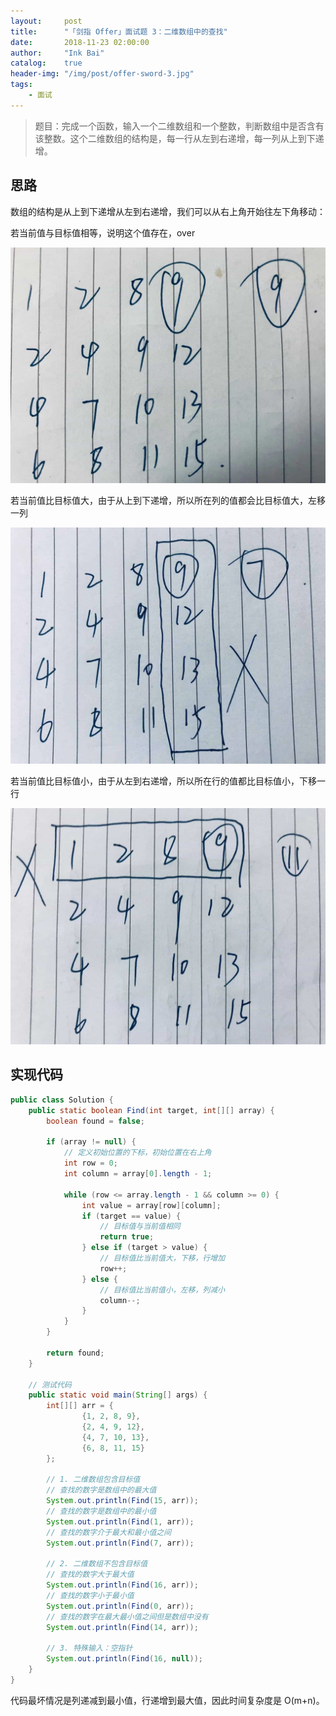 ```yaml
---
layout:     post
title:      "「剑指 Offer」面试题 3：二维数组中的查找"
date:       2018-11-23 02:00:00
author:     "Ink Bai"
catalog:    true
header-img: "/img/post/offer-sword-3.jpg"
tags:
    - 面试
---
```


> 题目：完成一个函数，输入一个二维数组和一个整数，判断数组中是否含有该整数。这个二维数组的结构是，每一行从左到右递增，每一列从上到下递增。

## 思路
数组的结构是从上到下递增从左到右递增，我们可以从右上角开始往左下角移动：

若当前值与目标值相等，说明这个值存在，over

![](/img/content/find-number-01.jpg)

若当前值比目标值大，由于从上到下递增，所以所在列的值都会比目标值大，左移一列

![](/img/content/find-number-02.jpg)

若当前值比目标值小，由于从左到右递增，所以所在行的值都比目标值小，下移一行

![](/img/content/find-number-03.jpg)

## 实现代码

```java
public class Solution {
    public static boolean Find(int target, int[][] array) {
        boolean found = false;

        if (array != null) {
            // 定义初始位置的下标，初始位置在右上角
            int row = 0;
            int column = array[0].length - 1;

            while (row <= array.length - 1 && column >= 0) {
                int value = array[row][column];
                if (target == value) {
                    // 目标值与当前值相同
                    return true;
                } else if (target > value) {
                    // 目标值比当前值大，下移，行增加
                    row++;
                } else {
                    // 目标值比当前值小，左移，列减小
                    column--;
                }
            }
        }

        return found;
    }

    // 测试代码
    public static void main(String[] args) {
        int[][] arr = {
                {1, 2, 8, 9},
                {2, 4, 9, 12},
                {4, 7, 10, 13},
                {6, 8, 11, 15}
        };

        // 1. 二维数组包含目标值
        // 查找的数字是数组中的最大值
        System.out.println(Find(15, arr));
        // 查找的数字是数组中的最小值
        System.out.println(Find(1, arr));
        // 查找的数字介于最大和最小值之间
        System.out.println(Find(7, arr));

        // 2. 二维数组不包含目标值
        // 查找的数字大于最大值
        System.out.println(Find(16, arr));
        // 查找的数字小于最小值
        System.out.println(Find(0, arr));
        // 查找的数字在最大最小值之间但是数组中没有
        System.out.println(Find(14, arr));

        // 3. 特殊输入：空指针
        System.out.println(Find(16, null));
    }
}
```

代码最坏情况是列递减到最小值，行递增到最大值，因此时间复杂度是 O(m+n)。
